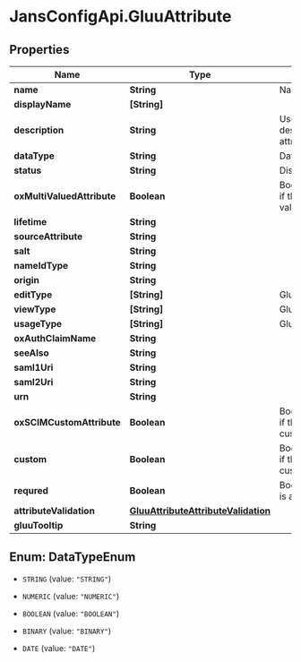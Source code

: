 # JansConfigApi.GluuAttribute

## Properties

Name | Type | Description | Notes
------------ | ------------- | ------------- | -------------
**name** | **String** | Name of the attribute. | 
**displayName** | **[String]** |  | 
**description** | **String** | User friendly descriptive detail of attribute. | [optional] 
**dataType** | **String** | Data Type of attribute. | 
**status** | **String** | Distinguished Name | 
**oxMultiValuedAttribute** | **Boolean** | Boolean value indicating if the attribute is multi-value | [optional] 
**lifetime** | **String** |  | [optional] 
**sourceAttribute** | **String** |  | [optional] 
**salt** | **String** |  | [optional] 
**nameIdType** | **String** |  | [optional] 
**origin** | **String** |  | [optional] 
**editType** | **[String]** | GluuUserRole | [optional] 
**viewType** | **[String]** | GluuUserRole | [optional] 
**usageType** | **[String]** | GluuAttributeUsageType | [optional] 
**oxAuthClaimName** | **String** |  | [optional] 
**seeAlso** | **String** |  | [optional] 
**saml1Uri** | **String** |  | [optional] 
**saml2Uri** | **String** |  | [optional] 
**urn** | **String** |  | [optional] 
**oxSCIMCustomAttribute** | **Boolean** | Boolean value indicating if the attribute is a SCIM custom attribute | [optional] 
**custom** | **Boolean** | Boolean value indicating if the attribute is a custom attribute | [optional] 
**requred** | **Boolean** | Boolean value indicating is a mandatory attribute | [optional] 
**attributeValidation** | [**GluuAttributeAttributeValidation**](GluuAttributeAttributeValidation.md) |  | [optional] 
**gluuTooltip** | **String** |  | [optional] 



## Enum: DataTypeEnum


* `STRING` (value: `"STRING"`)

* `NUMERIC` (value: `"NUMERIC"`)

* `BOOLEAN` (value: `"BOOLEAN"`)

* `BINARY` (value: `"BINARY"`)

* `DATE` (value: `"DATE"`)




